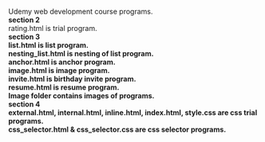 Udemy web development course programs.<br>
<b> section 2 </b> <br>
rating.html is trial program.<br>
<b> section 3 <b> <br>
list.html is list program.<br>
nesting_list.html is nesting of list program.<br>
anchor.html is anchor program.<br>
image.html is image program.<br>
invite.html is birthday invite program.<br>
resume.html is resume program.<br>
Image folder contains images of programs.<br>
<b> section 4 </b> <br>
external.html, internal.html, inline.html, index.html, style.css are css trial programs.<br>
css_selector.html & css_selector.css are css selector programs.

